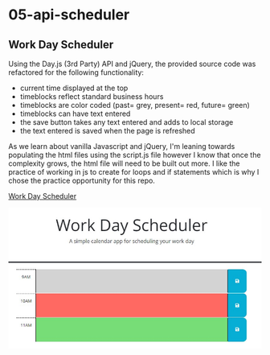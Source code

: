 # 05-api-scheduler

## Work Day Scheduler

Using the Day.js (3rd Party) API and jQuery, the provided source code was refactored for the following functionality:

- current time displayed at the top
- timeblocks reflect standard business hours
- timeblocks are color coded (past= grey, present= red, future= green)
- timeblocks can have text entered
- the save button takes any text entered and adds to local storage
- the text entered is saved when the page is refreshed

As we learn about vanilla Javascript and jQuery, I'm leaning towards populating the html files using the script.js file however I know that once the complexity grows, the html file will need to be built out more. I like the practice of working in js to create for loops and if statements which is why I chose the practice opportunity for this repo.

[Work Day Scheduler](https://katievlasic.github.io/05-api-scheduler/)

![The initial code provided for this assignment shows a preview of the application including some built out formatting provided](./assets/source-code-provided.jpg)
